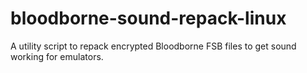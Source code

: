 # bloodborne-sound-repack-linux
A utility script to repack encrypted Bloodborne FSB files to get sound working for emulators.
